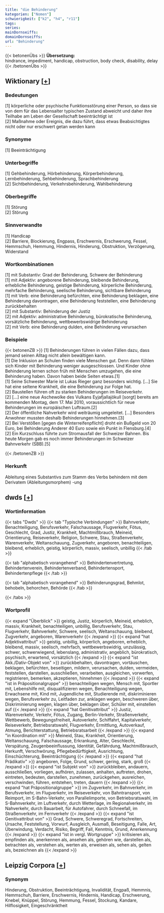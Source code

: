 ```yaml
---
title: "die Behinderung"
kategorien: ["Nomen"]
schwierigkeit: ["k2", "h4", "r11"]
tags:
series:
mainDornseiffs:
domainDornseiffs:
url: "Behinderung"
---
```


{{< betonenÜbs >}}
**Übersetzung:**  
hindrance, impediment, handicap, obstruction, body check, disability, delay  
{{< /betonenÜbs >}}

## Wiktionary [[+](https://de.wiktionary.org/wiki/Behinderung)]

### Bedeutungen
[1] körperliche oder psychische Funktionsstörung einer Person, so dass sie von dem für das Lebensalter typischen Zustand abweicht und daher ihre Teilhabe am Leben der Gesellschaft beeinträchtigt ist  
[2] Maßnahme oder Ereignis, die dazu führt, dass etwas Beabsichtigtes nicht oder nur erschwert getan werden kann  

### Synonyme
[1] Beeinträchtigung  

### Unterbegriffe
[1] Gehbehinderung, Hörbehinderung, Körperbehinderung, Lernbehinderung, Sehbehinderung, Sprachbehinderung  
[2] Sichtbehinderung, Verkehrsbehinderung, Wahlbehinderung  

### Oberbegriffe
[1] Störung  
[2] Störung  

### Sinnverwandte
[1] Handicap  
[2] Barriere, Blockierung, Engpass, Erschwernis, Erschwerung, Fessel, Hemmschuh, Hemmung, Hindernis, Hinderung, Obstruktion, Verzögerung, Widerstand  

### Wortkombinationen
[1] mit Substantiv: Grad der Behinderung, Schwere der Behinderung  
[1] mit Adjektiv: angeborene Behinderung, bleibende Behinderung, erhebliche Behinderung, geistige Behinderung, körperliche Behinderung, mehrfache Behinderung, seelische Behinderung, sichtbare Behinderung  
[1] mit Verb: eine Behinderung befürchten, eine Behinderung beklagen, eine Behinderung davontragen, eine Behinderung feststellen, eine Behinderung zurückbehalten  
[2] mit Substantiv: Behinderung der Justiz  
[2] mit Adjektiv: administrative Behinderung, bürokratische Behinderung, vorsätzliche Behinderung, wettbewerbswidrige Behinderung  
[2] mit Verb: eine Behinderung dulden, eine Behinderung verursachen  

### Beispiele
{{< betonenZB >}}
[1] Behinderungen führen in vielen Fällen dazu, dass jemand seinen Alltag nicht allein bewältigen kann.  
[1] Die Inklusion an Schulen finden viele Menschen gut. Denn dann fühlen sich Kinder mit Behinderung weniger ausgeschlossen. Und Kinder ohne Behinderung lernen schon früh mit Menschen umzugehen, die eine Behinderung haben. Davon haben beide Seiten etwas.[1]  
[1] Seine Schwester Marie ist Lukas Rieger ganz besonders wichtig. […] Sie hat eine seltene Krankheit, die eine Behinderung zur Folge hat.  
[2] Baustellen führen oft zu starken Behinderungen im Reiseverkehr.  
[2] […] eine neue Aschewolke des Vulkans Eyjafjallajökull [sorgt] bereits am kommenden Montag, dem 17. Mai 2010, voraussichtlich für neue Behinderungen im europäischen Luftraum.[2]  
[2] Der öffentliche Nahverkehr wird weiträumig umgeleitet. […] Besonders Anwohner mussten deshalb Behinderungen hinnehmen.[3]  
[2] Bei Verstößen [gegen die Winterreifenpflicht] droht ein Bußgeld von 20 Euro, bei Behinderung Anderer 40 Euro sowie ein Punkt in Flensburg.[4]  
[2] Ein Kurzschluss führte zum Stromausfall der Schweizer Bahnen. Bis heute Morgen gab es noch immer Behinderungen im Schweizer Bahnverkehr (SBB).[5]  

{{< /betonenZB >}}
### Herkunft
Ableitung eines Substantivs zum Stamm des Verbs behindern mit dem Derivatem (Ableitungsmorphem) -ung  



## dwds [[+](https://www.dwds.de/wb/Behinderung)]

### Wortinformation
{{< tabs "Dwds" >}}
{{< tab "Typische Verbindungen" >}}
Bahnverkehr, Benachteiligung, Berufsverkehr, Falschaussage, Flugverkehr, Fötus, Geschlecht, Grad, Justiz, Krankheit, Machtmißbrauch, Meineid, Orientierung, Reiseverkehr, Religion, Schwere, Stau, Straßenverkehr, Warenverkehr, Weltanschauung, Zugverkehr, angeboren, benachteiligen, bleibend, erheblich, geistig, körperlich, massiv, seelisch, unbillig
{{< /tab >}}

{{< tab "alphabetisch vorangehend" >}}
Behindertenvertretung, Behindertenverein, Behindertenverband, Behindertensport, Behindertenpflege
{{< /tab >}}

{{< tab "alphabetisch vorangehend" >}}
Behinderungsgrad, Behmlot, behobeln, behorchen, Behörde
{{< /tab >}}

{{< /tabs >}}

### Wortprofil
{{< expand "Überblick" >}} geistig, Justiz, körperlich, Meineid, erheblich, massiv, Krankheit, benachteiligen, unbillig, Berufsverkehr, Stau, Flugverkehr, Bahnverkehr, Schwere, seelisch, Weltanschauung, bleibend, Zugverkehr, angeboren, Warenverkehr {{< /expand >}}
{{< expand "hat Adjektivattribut" >}} geistig, unbillig, körperlich, angeboren, erheblich, bleibend, massiv, seelisch, mehrfach, wettbewerbswidrig, unzulässig, schwer, schwerwiegend, lebenslang, administrativ, angeblich, bürokratisch, psychisch, erwartend, vorsätzlich {{< /expand >}}
{{< expand "ist Akk./Dativ-Objekt von" >}} zurückbehalten, davontragen, vortäuschen, beklagen, befürchten, beseitigen, mildern, verursachen, dulden, vermeiden, feststellen, darstellen, ausschließen, verarbeiten, ausgleichen, vorwerfen, registrieren, bemerken, akzeptieren, hinnehmen {{< /expand >}}
{{< expand "ist in Präpositionalgruppe" >}} benachteiligen wegen, Mensch mit, Sportler mit, Lebenshilfe mit, disqualifizieren wegen, Benachteiligung wegen, Erwachsene mit, Kind mit, Jugendliche mit, Studierende mit, diskriminieren wegen, Berufsverkehr zu, Leitfaden zur, anklagen wegen, beschweren über, Diskriminierung wegen, klagen über, beklagen über, Schüler mit, einstellen auf {{< /expand >}}
{{< expand "hat Genitivattribut" >}} Justiz, Warenverkehr, Verkehr, Fötus, Zugang, Berlin-Verkehr, Straßenverkehr, Wettbewerb, Bewegungsfreiheit, Autoverkehr, Schiffahrt, Kapitalverkehr, Reiseverkehr, Betriebsratswahl, Flugverkehr, Ermittlung, Autoverkauf, Atmung, Berichterstattung, Betriebsratsarbeit {{< /expand >}}
{{< expand "in Koordination mit" >}} Meineid, Stau, Krankheit, Orientierung, Weltanschauung, Falschaussage, Erkrankung, Alter, Geschlecht, Verspätung, Zeugenbeeinflussung, Identität, Gefährdung, Machtmißbrauch, Herkunft, Verschwörung, Pflegebedürftigkeit, Ausrichtung, Einschüchterung, Beeinträchtigung {{< /expand >}}
{{< expand "hat Prädikativ" >}} angeboren, Folge, Grund, schwer, gering, stark, groß {{< /expand >}}
{{< expand "ist Subjekt von" >}} zurückbleiben, andauern, ausschließen, vorliegen, aufhören, zulassen, anhalten, auftreten, drohen, eintreten, bedeuten, darstellen, zunehmen, zurückgehen, ausreichen, verschwinden, führen, entstehen, treten, dauern {{< /expand >}}
{{< expand "hat Präpositionalgruppe" >}} im Zugverkehr, im Bahnverkehr, im Berufsverkehr, im Flugverkehr, im Reiseverkehr, von Bahntransport, von Reimport, im S-Bahn-Verkehr, von Parallelimporte, von Betriebsratswahl, im S-Bahnverkehr, im Luftverkehr, durch Wetterlage, im Regionalverkehr, im Nahverkehr, durch Bauarbeit, für Autofahrer, durch Schneefall, im Straßenverkehr, im Fernverkehr {{< /expand >}}
{{< expand "ist Genitivattribut von" >}} Grad, Schwere, Schweregrad, Fortschreiten, Ursache, Feststellung, Vorwurf, Ausgleich, Ausmaß, Beseitigung, Falle, Art, Überwindung, Verdacht, Risiko, Begriff, Fall, Kenntnis, Grund, Anerkennung {{< /expand >}}
{{< expand "ist in vergl. Wortgruppe" >}} kritisieren als, empfinden als, anerkennen als, ansehen als, gehören wie, darstellen als, betrachten als, verstehen als, werten als, erweisen als, sehen als, gelten als, bezeichnen als {{< /expand >}}

## Leipzig Corpora [[+](https://corpora.uni-leipzig.de/en/res?word=Behinderung&corpusId=deu_newscrawl-public_2018)]


### Synonym
Hinderung, Obstruktion, Beeinträchtigung, Invalidität, Engpaß, Hemmnis, Hemmschuh, Barriere, Erschwernis, Hindernis, Handicap, Erschwerung, Knebel, Knüppel, Störung, Hemmung, Fessel, Stockung, Kandare, Hilflosigkeit, Eingeschränktheit

